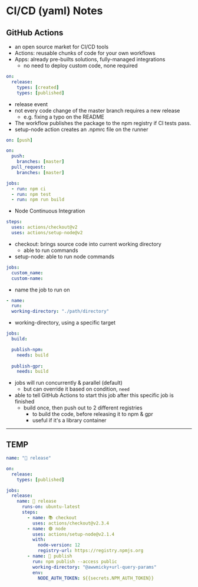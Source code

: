 # CI/CD (yaml) Notes

## GitHub Actions
- an open source market for CI/CD tools
- Actions: reusable chunks of code for your own workflows
- Apps: already pre-builts solutions, fully-managed integrations
  - no need to deploy custom code, none required

```yml
on:
  release:
    types: [created]
    types: [published]
```
- release event
- not every code change of the master branch requires a new release
  - e.g. fixing a typo on the README
- The workflow publishes the package to the npm registry if CI tests pass.
- setup-node action creates an .npmrc file on the runner

```yml
on: [push]

on:
  push:
    branches: [master]
  pull_request:
    branches: [master]

jobs:
  - run: npm ci
  - run: npm test
  - run: npm run build
```
- Node Continuous Integration

```yml
steps:
  uses: actions/checkout@v2
  uses: actions/setup-node@v2
```
- checkout: brings source code into current working directory
  - able to run commands
- setup-node: able to run node commands

```yml
jobs:
  custom_name:
  custom-name:
```
- name the job to run on

```yml
- name: 
  run: 
  working-directory: "./path/directory"
```
- working-directory, using a specific target

```yml
jobs:
  build:

  publish-npm:
    needs: build
  
  publish-gpr:
    needs: build
```
- jobs will run concurrently & parallel (default)
  - but can override it based on condition, `need`
- able to tell GitHub Actions to start this job after this specific job is finished
  - build once, then push out to 2 different registries
    - to build the code, before releasing it to npm & gpr
    - useful if it's a library container

---

## TEMP

```yml
name: "🚀 release"

on:
  release:
    types: [published]

jobs:
  release:
    name: 🚀 release
      runs-on: ubuntu-latest
      steps:
        - name: 📚 checkout
          uses: actions/checkout@v2.3.4
        - name: 🟢 node
          uses: actions/setup-node@v2.1.4
          with:
            node-version: 12
            registry-url: https://registry.npmjs.org
        - name: 🚀 publish
          run: npm publish --access public
          working-directory: "@awwmicky+url-query-params"
          env:
            NODE_AUTH_TOKEN: ${{secrets.NPM_AUTH_TOKEN}}
```